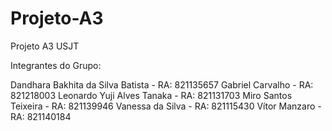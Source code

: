 # Projeto-A3
Projeto A3 USJT

Integrantes do Grupo:

Dandhara Bakhita da Silva Batista - RA: 821135657 Gabriel Carvalho - RA: 821218003 Leonardo Yuji Alves Tanaka - RA: 821131703 Miro Santos Teixeira - RA: 821139946 Vanessa da Silva - RA: 821115430 Vítor Manzaro - RA: 821140184
